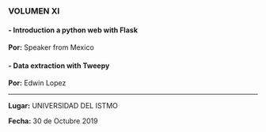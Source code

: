 ### VOLUMEN XI
#### - Introduction a python web with Flask
__Por:__ Speaker from Mexico

#### - Data extraction with Tweepy
__Por:__  Edwin Lopez

------------------------------------------------------
__Lugar:__  UNIVERSIDAD DEL ISTMO

__Fecha:__  30 de Octubre 2019
